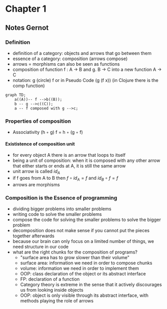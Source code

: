 # Chapter 1
## Notes Gernot
### Definition
* definition of a category: objects and arrows that go between them
* essence of a category: composition (arrows compose)
* arrows = morphisms can also be seen as functions
* composition of function f : A -> B and g. B -> C into a new function
A -> C
* notation: g (circle) f
or in Pseudo Code
(g (f x)) (in Clojure there is the comp function)
```mermaid
graph TD;
    a((A))-- f -->b((B));
    b -- g -->c((C));
    a -- f composed with g -->c;
```
### Properties of composition
* Associativity (h ◦ g) f = h ◦ (g ◦ f)
####  Exististence of composition unit
* for every object A there is an arrow that loops to itself 
* being a unit of composition: when it is composed with any other arrow that either starts or ends at A, it is still the same arrow
* unit arrow is called $id_{A}$
* if f goes from A to B then $f \circ id_{A} = f$ and $id_{B} \circ f = f$
* arrows are morphisms
### Composition is the Essence of programming
* dividing bigger problems into smaller problems
* writing code to solve the smaller problems
* compose the code for solving the smaller problems to solve the bigger problem
* decomposition does not make sense if you cannot put the pieces together afterwards
* because our brain can only focus on a limited number of things, we need structure in our code
* what are the right chunks for the composition of programs?
  * "surface area has to grow slower than their volume"
  * surface area: information we need in order to compose chunks
  * volume: information we need in order to implement them
  * OOP: class declaration of the object or its abstract interface
  * FP: declaration of a function
  * Category theory is extreme in the sense that it actively discourages us from looking inside objects
  * OOP: object is only visible through its abstract interface, with methods playing the role of arrows
